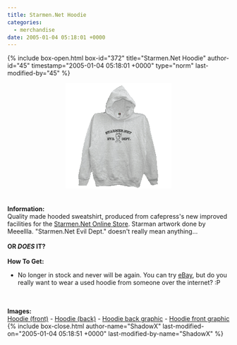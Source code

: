 ```yaml
---
title: Starmen.Net Hoodie
categories:
  - merchandise
date: 2005-01-04 05:18:01 +0000
---
```

{% include box-open.html box-id="372" title="Starmen.Net Hoodie" author-id="45" timestamp="2005-01-04 05:18:01 +0000" type="norm" last-modified-by="45" %}
	<center>
	<img src="/merchandise/images/hoodie_title.png" border="0" alt="Starmen.Net Hoodie" />
	</center>
	<br /><br />
	<b>Information:</b>
	<br />
	Quality made hooded sweatshirt, produced from cafepress's new improved facilities 
	for the <a href="http://www.cafepress.com/cp/store/store.aspx?storeid=starmen">Starmen.Net Online Store</a>. 
	Starman artwork done by Meeellla. "Starmen.Net Evil Dept." doesn't really mean anything...
	<br /><br />
	<b>OR <i>DOES</i> IT?</b>
	<br /><br />
	<b>How To Get:</b>
	<br />
	<ul>
	<li>No longer in stock and never will be again. You can try 
	<a href="http://www.ebay.com">eBay</a>, but do you really 
	want to wear a used hoodie from someone over the internet? :P</li>
	</ul>
	<br /><br />
	<b>Images:</b>
	<br />
	<a href="/merchandise/images/hoodie_front.png">Hoodie (front)</a> - <a href="/merchandise/images/hoodie_back.png">Hoodie (back)</a> - <a href="/merchandise/images/hoodieb_zoom.jpg">Hoodie back graphic</a> - 
	<a href="/merchandise/images/hoodief_zoom.jpg">Hoodie front graphic</a>
{% include box-close.html author-name="ShadowX" last-modified-on="2005-01-04 05:18:51 +0000" last-modified-by-name="ShadowX" %}
